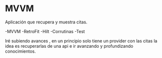 # MVVM
Aplicación que recupera y muestra citas.

-MVVM
-RetroFit
-Hilt
-Corrutinas
-Test

Iré subiendo avances , en un principio solo tiene un provider con las citas la idea es recuperarlas de una api e ir avanzando y profundizando conocimientos.


